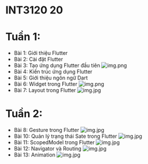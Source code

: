 # INT3120 20

# Tuần 1:

- Bài 1: Giới thiệu Flutter
- Bài 2: Cài đặt Flutter
- Bài 3: Tạo ứng dụng Flutter đầu tiên
  ![img.png](demo/3.png)
- Bài 4: Kiến trúc ứng dụng Flutter
- Bài 5: Giới thiệu ngôn ngữ Dart
- Bài 6: Widget trong Flutter
  ![img.png](demo/6.png)
- Bài 7: Layout trong Flutter
  ![img.jpg](demo/7.jpg)

# Tuần 2:

- Bài 8: Gesture trong Flutter
  ![img.jpg](demo/8_1.jpg)
- Bài 10: Quản lý trạng thái Sate trong Flutter
  ![img.jpg](demo/10.jpg)
- Bài 11: ScopedModel trong Flutter
  ![img.jpg](demo/11.jpg)
- Bài 12: Navigator và Routing
  ![img.jpg](demo/12_1.jpg)
- Bài 13: Animation
  ![img.jpg](demo/13.jpg)